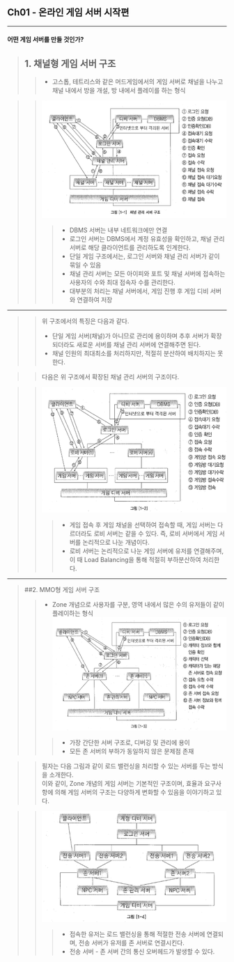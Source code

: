 ## Ch01 - 온라인 게임 서버 시작편

*****

#### 어떤 게임 서버를 만들 것인가?
> ## 1. 채널형 게임 서버 구조
>> * 고스톱, 테트리스와 같은 머드게임에서의 게임 서버로 채널을 나누고 채널 내에서 방을 개설, 방 내에서 플레이를 하는 형식


>> ![그림1-1_채널관리서버구조.jpg](./images/그림1-1_채널관리서버구조.png)
>>> * DBMS 서버는 내부 네트워크에만 연결
>>> * 로그인 서버는 DBMS에서 계정 유효성을 확인하고, 채널 관리 서버로 해당 클라이언트를 관리하도록 인계한다.
>>> * 단일 게임 구조에서는, 로그인 서버와 채널 관리 서버가 같이 묶일 수 있음
>>> * 채널 관리 서버는 모든 아이피와 포트 및 채널 서버에 접속하는 사용자의 수와 최대 접속자 수를 관리한다. 
>>> * 대부분의 처리는 채널 서버에서, 게임 진행 후 게임 디비 서버와 연결하여 저장

*****

>> 위 구조에서의 특징은 다음과 같다.<br>
>> * 단일 게임 서버(채널)가 아니므로 관리에 용이하며 추후 서버가 확장되더라도 새로운 서버를 채널 관리 서버에 연결해주면 된다.
>> * 채널 인원의 최대최소를 처리하지만, 적절히 분산하여 배치하지는 못한다.

>> 다음은 위 구조에서 확장된 채널 관리 서버의 구조이다.<br>

>> ![그림1-2_채널관리서버구조확장.jpg](./images/그림1-2_채널관리서버구조확장.png)
>>> * 게임 접속 후 게임 채널을 선택하여 접속할 때, 게임 서버는 다르더라도 로비 서버는 같을 수 있다. 
    즉, 로비 서버에서 게임 서버를 논리적으로 나눈 개념이다.
>>> * 로비 서버는 논리적으로 나눈 게임 서버에 유저를 연결해주며, 이 때 Load Balancing을 통해 적절히 부하분산하여 처리한다.


*****

> ##2. MMO형 게임 서버 구조
>> * Zone 개념으로 사용자를 구분, 영역 내에서 많은 수의 유저들이 같이 플레이하는 형식
>> ![그림1-3_MMO형게임서버구조.jpg](./images/그림1-3_MMO형게임서버구조.png)
>>> * 가장 간단한 서버 구조로, 디버깅 및 관리에 용이
>>> * 모든 존 서버의 부하가 동일하지 않은 문제점 존재

>> 필자는 다음 그림과 같이 로드 밸런싱을 처리할 수 있는 서버를 두는 방식을 소개한다.<br>
>> 이와 같이, Zone 개념의 게임 서버는 기본적인 구조이며, 효율과 요구사항에 의해 게임 서버의 구조는 다양하게
    변화할 수 있음을 이야기하고 있다.

>> ![그림1-4_MMO형게임서버구조변경.jpg](./images/그림1-4_MMO형게임서버구조변경.png)
>>> * 접속한 유저는 로드 밸런싱을 통해 적절한 전송 서버에 연결되며, 전송 서버가 유저를 존 서버로 연결시킨다.
>>> * 전송 서버 - 존 서버 간의 통신 오버헤드가 발생할 수 있다.

